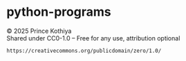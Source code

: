 # python-programs
© 2025 Prince Kothiya  
Shared under CC0-1.0 – Free for any use, attribution optional  
```
https://creativecommons.org/publicdomain/zero/1.0/
```
